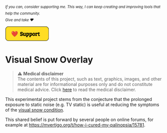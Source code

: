 <sub><em>
If you can, consider supporting me. This way, I can keep creating and improving tools that help the community.  
Give and take :heart:
</em></sub>

<a href="http://buymeacoffee.com/belvederef" target="_blank">
  <img src="./public/assets/support.png" alt="Support Me" width="140px" >
</a>

# Visual Snow Overlay

> :warning: **Medical disclaimer**  
> The contents of this project, such as text, graphics, images, and other material are for informational purposes only and do not constitute medical advice. Click [here](./DISCLAIMER.md) to read the medical disclaimer.

This experimental project stems from the conjecture that the prolonged exposure to static noise (e.g. TV static) is useful at reducing the symptoms of the [visual snow condition](https://en.wikipedia.org/wiki/Visual_snow).

This shared belief is put forward by several people on online forums, for example at https://mvertigo.org/t/how-i-cured-my-palinopsia/15781.
